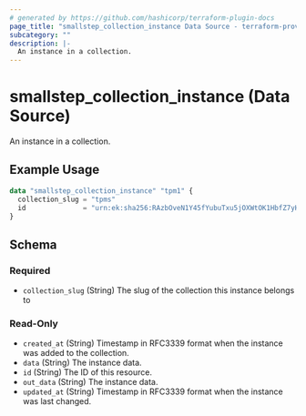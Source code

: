```yaml
---
# generated by https://github.com/hashicorp/terraform-plugin-docs
page_title: "smallstep_collection_instance Data Source - terraform-provider-smallstep"
subcategory: ""
description: |-
  An instance in a collection.
---
```


# smallstep_collection_instance (Data Source)

An instance in a collection.

## Example Usage

```terraform
data "smallstep_collection_instance" "tpm1" {
  collection_slug = "tpms"
  id              = "urn:ek:sha256:RAzbOveN1Y45fYubuTxu5jOXWtOK1HbfZ7yHjBuWlyE="
}
```

<!-- schema generated by tfplugindocs -->
## Schema

### Required

- `collection_slug` (String) The slug of the collection this instance belongs to

### Read-Only

- `created_at` (String) Timestamp in RFC3339 format when the instance was added to the collection.
- `data` (String) The instance data.
- `id` (String) The ID of this resource.
- `out_data` (String) The instance data.
- `updated_at` (String) Timestamp in RFC3339 format when the instance was last changed.


